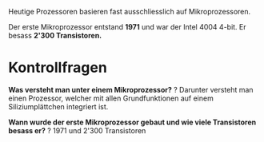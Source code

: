 Heutige Prozessoren basieren fast ausschliesslich auf Mikroprozessoren.

Der erste Mikroprozessor entstand **1971** und war der Intel 4004 4-bit. Er besass **2'300 Transistoren.**

# Kontrollfragen
**Was versteht man unter einem Mikroprozessor?**
?
Darunter versteht man einen Prozessor, welcher mit allen Grundfunktionen auf einem Siliziumplättchen integriert ist.

**Wann wurde der erste Mikroprozessor gebaut und wie viele Transistoren besass er?**
?
1971 und 2'300 Transistoren



